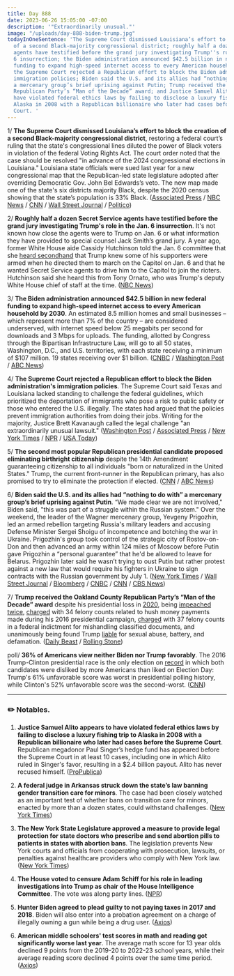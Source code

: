 ```yaml
---
title: Day 888
date: 2023-06-26 15:05:00 -07:00
description: '"Extraordinarily unusual."'
image: "/uploads/day-888-biden-trump.jpg"
todayInOneSentence: 'The Supreme Court dismissed Louisiana’s effort to block the creation
  of a second Black-majority congressional district; roughly half a dozen Secret Service
  agents have testified before the grand jury investigating Trump''s role in the Jan.
  6 insurrection; the Biden administration announced $42.5 billion in new federal
  funding to expand high-speed internet access to every American household by 2030;
  the Supreme Court rejected a Republican effort to block the Biden administration''s
  immigration policies; Biden said the U.S. and its allies had “nothing to do with”
  a mercenary group’s brief uprising against Putin; Trump received the Oakland County
  Republican Party’s “Man of the Decade” award; and Justice Samuel Alito appears to
  have violated federal ethics laws by failing to disclose a luxury fishing trip to
  Alaska in 2008 with a Republican billionaire who later had cases before the Supreme
  Court. '
---
```


1/ **The Supreme Court dismissed Louisiana’s effort to block the creation of a second Black-majority congressional district**, restoring a federal court’s ruling that the state's congressional lines diluted the power of Black voters in violation of the federal Voting Rights Act. The court order noted that the case should be resolved "in advance of the 2024 congressional elections in Louisiana." Louisiana state officials were sued last year for a new congressional map that the Republican-led state legislature adopted after overriding Democratic Gov. John Bel Edwards’s veto. The new map made one of the state's six districts majority Black, despite the 2020 census showing that the state’s population is 33% Black. ([Associated Press](https://apnews.com/article/supreme-court-redistricting-louisiana-race-voting-rights-168774be5a995c6c34225b666ad81851) / [NBC News](https://www.nbcnews.com/politics/supreme-court/supreme-court-paves-way-louisiana-congressional-districts-redrawn-rcna88555) / [CNN](https://www.cnn.com/2023/06/26/politics/supreme-court-louisiana-congressional-redistricting/index.html) / [Wall Street Journal](https://www.wsj.com/articles/supreme-court-rejects-louisianas-defense-of-gerrymandered-congressional-map-5ba1064d?mod=hp_lead_pos7) / [Politico](https://www.politico.com/news/2023/06/26/supreme-court-louisiana-racial-gerrymandering-00103631))

2/ **Roughly half a dozen Secret Service agents have testified before the grand jury investigating Trump's role in the Jan. 6 insurrection**. It's not known how close the agents were to Trump on Jan. 6 or what information they have provided to special counsel Jack Smith’s grand jury. A year ago, former White House aide Cassidy Hutchinson told the Jan. 6 committee that she [heard secondhand](https://whatthefuckjusthappenedtoday.com/2022/06/28/day-525/#1-trump-knew-some-of-his-supporters) that Trump knew some of his supporters were armed when he directed them to march on the Capitol on Jan. 6 and that he wanted Secret Service agents to drive him to the Capitol to join the rioters. Hutchinson said she heard this from Tony Ornato, who was Trump's deputy White House chief of staff at the time. ([NBC News](https://www.nbcnews.com/politics/donald-trump/secret-service-agents-jan-6-grand-jury-trump-rcna91182))

3/ **The Biden administration announced $42.5 billion in new federal funding to expand high-speed internet access to every American household by 2030**. An estimated 8.5 million homes and small businesses – which represent more than 7% of the country – are considered underserved, with internet speed below 25 megabits per second for downloads and 3 Mbps for uploads. The funding, allotted by Congress through the Bipartisan Infrastructure Law, will go to all 50 states, Washington, D.C., and U.S. territories, with each state receiving a minimum of $107 million. 19 states receiving over $1 billion. ([CNBC](https://www.cnbc.com/2023/06/26/biden-high-speed-internet-initiative.html) / [Washington Post](https://www.washingtonpost.com/business/2023/06/26/high-speed-internet-white-house-announcement/) / [ABC News](https://abcnews.go.com/Politics/biden-announce-40-billion-high-speed-internet-pitches/story?id=100380154))

4/ **The Supreme Court rejected a Republican effort to block the Biden administration's immigration policies**. The Supreme Court said Texas and Louisiana lacked standing to challenge the federal guidelines, which prioritized the deportation of immigrants who pose a risk to public safety or those who entered the U.S. illegally. The states had argued that the policies prevent immigration authorities from doing their jobs. Writing for the majority, Justice Brett Kavanaugh called the legal challenge "an extraordinarily unusual lawsuit." ([Washington Post](https://www.washingtonpost.com/politics/2023/06/23/supreme-court-immigration-deportation-biden/) / [Associated Press](https://apnews.com/article/supreme-court-immigration-deportation-a03ef5cc1b5468b396c0ff4688ff186d) / [New York Times](https://www.nytimes.com/2023/06/23/us/supreme-court-immigration-biden.html) / [NPR](https://www.npr.org/2023/06/23/1182015382/supreme-court-ruling-immigration) / [USA Today](https://www.usatoday.com/story/news/politics/2023/06/23/supreme-court-hands-biden-narrow-win-on-immigration-enforcement/11412238002/))

5/ **The second most popular Republican presidential candidate proposed eliminating birthright citizenship** despite the 14th Amendment guaranteeing citizenship to all individuals "born or naturalized in the United States." Trump, the current front-runner in the Republican primary, has also promised to try to eliminate the protection if elected. ([CNN](https://www.cnn.com/2023/06/26/politics/desantis-immigration-proposal/index.html) / [ABC News](https://abcnews.go.com/Politics/desantis-seek-end-birthright-citizenship-children-undocumented-immigrants/story?id=100377864))

6/ **Biden said the U.S. and its allies had “nothing to do with” a mercenary group’s brief uprising against Putin**. “We made clear we are not involved," Biden said, "this was part of a struggle within the Russian system." Over the weekend, the leader of the Wagner mercenary group, Yevgeny Prigozhin, led an armed rebellion targeting Russia's military leaders and accusing Defense Minister Sergei Shoigu of incompetence and botching the war in Ukraine. Prigozhin's group took control of the strategic city of Rostov-on-Don and then advanced an army within 124 miles of Moscow before Putin gave Prigozhin a “personal guarantee” that he'd be allowed to leave for Belarus. Prigozhin later said he wasn’t trying to oust Putin but rather protest against a new law that would require his fighters in Ukraine to sign contracts with the Russian government by July 1. ([New York Times](https://www.nytimes.com/live/2023/06/26/world/russia-ukraine-news) / [Wall Street Journal](https://www.wsj.com/articles/questions-swirl-on-russia-truce-as-putin-prigozhin-stay-silent-b8a44500) / [Bloomberg](https://www.bloomberg.com/news/articles/2023-06-26/putin-defense-chief-who-was-focus-of-wagner-mutiny-visits-troops?srnd=premium&sref=MIBMEEoj) / [CNBC](https://www.cnbc.com/2023/06/26/russia-rebellion-joe-biden-says-us-not-involved.html) / [CNN](https://www.cnn.com/2023/06/26/politics/joe-biden-russia/index.html) / [CBS News](https://www.cbsnews.com/news/biden-wagner-group-russia-mutiny/))

7/ **Trump received the Oakland County Republican Party’s “Man of the Decade” award** despite his presidential loss in [2020](https://whatthefuckjusthappenedtoday.com/2020/11/07/day-1388/#1-biden-defeated-trump-to-become-the), being [impeached](https://whatthefuckjusthappenedtoday.com/2019/12/18/day-1063/#1-the-house-of-representatives-voted) [twice](https://whatthefuckjusthappenedtoday.com/2022/12/19/day-699/#1-the-jan-6-committee-formally-accus), [charged](https://whatthefuckjusthappenedtoday.com/2023/03/30/day-800/#1-the-manhattan-grand-jury-voted-to) with 34 felony counts related to hush money payments made during his 2016 presidential campaign, [charged](https://whatthefuckjusthappenedtoday.com/2023/06/09/day-871/#1-the-justice-department-charged-tru) with 37 felony counts in a federal indictment for mishandling classified documents, and unanimously being found Trump [liable](https://whatthefuckjusthappenedtoday.com/2023/05/09/day-840/#1-a-jury-unanimously-found-trump-lia) for sexual abuse, battery, and defamation. ([Daily Beast](https://www.thedailybeast.com/donald-trump-awarded-man-of-the-decade-at-republican-partys-lincoln-day-dinner) / [Rolling Stone](https://www.rollingstone.com/politics/politics-news/trump-indicted-consider-it-great-badge-of-honor-1234777874/))

poll/ **36% of Americans view neither Biden nor Trump favorably**. The 2016 Trump-Clinton presidential race is the only election on [record](https://news.gallup.com/poll/197231/trump-clinton-finish-historically-poor-images.aspx) in which both candidates were disliked by more Americans than liked on Election Day: Trump's 61% unfavorable score was worst in presidential polling history, while Clinton's 52% unfavorable score was the second-worst. ([CNN](https://www.cnn.com/2023/06/25/politics/biden-trump-unpopular-president-election-2024/index.html))



---

### ✏️ Notables.
1. **Justice Samuel Alito appears to have violated federal ethics laws by failing to disclose a luxury fishing trip to Alaska in 2008 with a Republican billionaire who later had cases before the Supreme Court**. Republican megadonor Paul Singer’s hedge fund has appeared before the Supreme Court in at least 10 cases, including one in which Alito ruled in Singer's favor, resulting in a $2.4 billion payout. Alito has never recused himself. ([ProPublica](https://www.propublica.org/article/samuel-alito-luxury-fishing-trip-paul-singer-scotus-supreme-court))

2. **A federal judge in Arkansas struck down the state’s law banning gender transition care for minors**. The case had been closely watched as an important test of whether bans on transition care for minors, enacted by more than a dozen states, could withstand challenges. ([New York Times](https://www.nytimes.com/2023/06/20/us/arkansas-transgender-care-ban.html))

3. **The New York State Legislature approved a measure to provide legal protection for state doctors who prescribe and send abortion pills to patients in states with abortion bans**. The legislation prevents New York courts and officials from cooperating with prosecution, lawsuits, or penalties against healthcare providers who comply with New York law. ([New York Times](https://www.nytimes.com/2023/06/20/health/abortion-shield-law-new-york.html))

4. **The House voted to censure Adam Schiff for his role in leading investigations into Trump as chair of the House Intelligence Committee**. The vote was along party lines. ([NPR](https://www.npr.org/2023/06/21/1183564794/schiff-censure-house-republicans))

5. **Hunter Biden agreed to plead guilty to not paying taxes in 2017 and 2018**. Biden will also enter into a probation agreement on a charge of illegally owning a gun while being a drug user. ([Axios](https://www.axios.com/2023/06/20/hunter-biden-charged-gun-taxes-plea-deal))

6. **American middle schoolers' test scores in math and reading got significantly worse last year**. The average math score for 13 year olds declined 9 points from the 2019-20 to 2022-23 school years, while their average reading score declined 4 points over the same time period. ([Axios](https://www.axios.com/2023/06/21/schools-students-reading-math-test-scores-decline))

